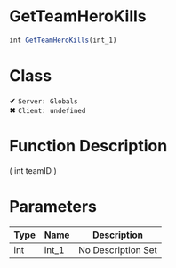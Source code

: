 # GetTeamHeroKills
```js
int GetTeamHeroKills(int_1)
```
# Class
✔ `Server: Globals`  
✖ `Client: undefined`  

# Function Description
( int teamID )
# Parameters
Type|Name|Description
--|--|--
int|int_1|No Description Set
